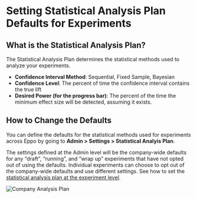# Setting Statistical Analysis Plan Defaults for Experiments

## What is the Statistical Analysis Plan?
The Statistical Analysis Plan determines the statistical methods used to analyze your experiments.
* **Confidence Interval Method**: Sequential, Fixed Sample, Bayesian
* **Confidence Level**: The percent of time the confidence interval contains the true lift
* **Desired Power (for the progress bar)**: The percent of the time the minimum effect size will be detected, assuming it exists.


## How to Change the Defaults
You can define the defaults for the statistical methods used for experiments across Eppo by going to **Admin > Settings > Statistical Analyis Plan**. 

The settings defined at the Admin level will be the company-wide defaults for any “draft”, “running”,  and “wrap up” experiments that have not opted out of using the defaults. Individual experiments can choose to opt out of the company-wide defaults and use different settings. See how to set the [statistical analysis plan at the experiment level](https://docs.geteppo.com/building-experiments/experiments/creating-experiments/#10-optional-the-statistical-analysis-plan).

![Company Analysis Plan](https://user-images.githubusercontent.com/90637953/200430663-1272805d-b494-44aa-bc48-cfd2e9fc3439.gif)
